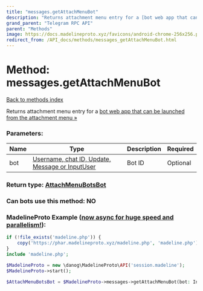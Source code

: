 ```yaml
---
title: "messages.getAttachMenuBot"
description: "Returns attachment menu entry for a [bot web app that can be launched from the attachment menu »](https://core.telegram.org/api/bots/attach)"
grand_parent: "Telegram RPC API"
parent: "Methods"
image: https://docs.madelineproto.xyz/favicons/android-chrome-256x256.png
redirect_from: /API_docs/methods/messages_getAttachMenuBot.html
---
```

# Method: messages.getAttachMenuBot
[Back to methods index](index.html)



Returns attachment menu entry for a [bot web app that can be launched from the attachment menu »](https://core.telegram.org/api/bots/attach)

### Parameters:

| Name     |    Type       | Description | Required |
|----------|---------------|-------------|----------|
|bot|[Username, chat ID, Update, Message or InputUser](/API_docs/types/InputUser.html) | Bot ID | Optional|


### Return type: [AttachMenuBotsBot](/API_docs/types/AttachMenuBotsBot.html)

### Can bots use this method: **NO**


### MadelineProto Example ([now async for huge speed and parallelism!](https://docs.madelineproto.xyz/docs/ASYNC.html)):


```php
if (!file_exists('madeline.php')) {
    copy('https://phar.madelineproto.xyz/madeline.php', 'madeline.php');
}
include 'madeline.php';

$MadelineProto = new \danog\MadelineProto\API('session.madeline');
$MadelineProto->start();

$AttachMenuBotsBot = $MadelineProto->messages->getAttachMenuBot(bot: InputUser, );
```

